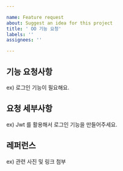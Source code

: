 ```yaml
---

name: Feature request
about: Suggest an idea for this project
title: ' OO 기능 요청'
labels: ''
assignees: ''

---
```


## 기능 요청사항

ex) 로그인 기능이 필요해요.

## 요청 세부사항

ex) Jwt 를 활용해서 로그인 기능을 만들어주세요.

## 레퍼런스

ex) 관련 사진 및 링크 첨부